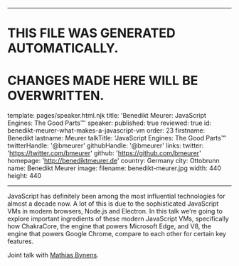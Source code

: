 ----

# THIS FILE WAS GENERATED AUTOMATICALLY.
# CHANGES MADE HERE WILL BE OVERWRITTEN.

template: pages/speaker.html.njk
title: 'Benedikt Meurer: JavaScript Engines: The Good Parts™'
speaker:
  published: true
  reviewed: true
  id: benedikt-meurer-what-makes-a-javascript-vm
  order: 23
  firstname: Benedikt
  lastname: Meurer
  talkTitle: 'JavaScript Engines: The Good Parts™'
  twitterHandle: '@bmeurer'
  githubHandle: '@bmeurer'
  links:
    twitter: 'https://twitter.com/bmeurer'
    github: 'https://github.com/bmeurer'
    homepage: 'http://benediktmeurer.de'
  country: Germany
  city: Ottobrunn
  name: Benedikt Meurer
  image:
    filename: benedikt-meurer.jpg
    width: 440
    height: 440

----

JavaScript has definitely been among the most influential technologies for
almost a decade now. A lot of this is due to the sophisticated JavaScript VMs
in modern browsers, Node.js and Electron. In this talk we’re going to explore
important ingredients of these modern JavaScript VMs, specifically how
ChakraCore, the engine that powers Microsoft Edge, and V8, the engine that
powers Google Chrome, compare to each other for certain key features.

Joint talk with [Mathias
Bynens](./mathias-bynens-what-makes-a-javascript-vm.html).